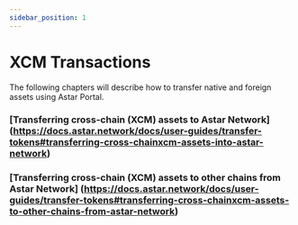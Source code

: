 ```yaml
---
sidebar_position: 1
---
```


# XCM Transactions

The following chapters will describe how to transfer native and foreign assets using Astar Portal.

### [Transferring cross-chain (XCM) assets to Astar Network] (https://docs.astar.network/docs/user-guides/transfer-tokens#transferring-cross-chainxcm-assets-into-astar-network)

### [Transferring cross-chain (XCM) assets to other chains from Astar Network] (https://docs.astar.network/docs/user-guides/transfer-tokens#transferring-cross-chainxcm-assets-to-other-chains-from-astar-network)


